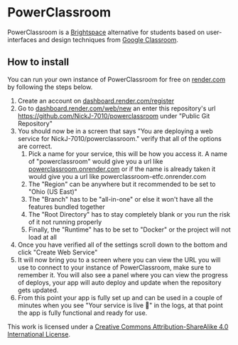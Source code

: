 # PowerClassroom
PowerClassroom is a [Brightspace](https://brightspace.aacps.org) alternative for students based on user-interfaces and design techniques from [Google Classroom](https://classroom.google.com). 

## How to install
You can run your own instance of PowerClassroom for free on [render.com](https://render.com) by following the steps below.
<ol>
    <li>Create an account on <a href="https://dashboard.render.com/register">dashboard.render.com/register</a></li>
    <li>Go to <a href="https://dashboard.render.com/web/new">dashboard.render.com/web/new</a> an enter this repository's url <a  href="https://github.com/NickJ-7010/powerclassroom">https://github.com/NickJ-7010/powerclassroom</a> under "Public Git   Repository"</li>
    <li>You should now be in a screen that says "You are deploying a web service for NickJ-7010/powerclassroom." verify that all of the options are correct.
        <ol>
            <li>Pick a name for your service, this will be how you access it. A name of "powerclassroom" would give you a url like <a href="https://powerclassroom.onrender.com">powerclassroom.onrender.com</a> or if the name is already taken it would give you a url like powerclassroom-etfc.onrender.com</li>
            <li>The "Region" can be anywhere but it recommended to be set to "Ohio (US East)"</li>
            <li>The "Branch" has to be "all-in-one" or else it won't have all the features bundled together</li>
            <li>The "Root Directory" has to stay completely blank or you run the risk of it not running properly</li>
            <li>Finally, the "Runtime" has to be set to "Docker" or the project will not load at all</li>
        </ol>
    </li>
    <li>Once you have verified all of the settings scroll down to the bottom and click "Create Web Service"</li>
    <li>It will now bring you to a screen where you can view the URL you will use to connect to your instance of PowerClassroom, make sure to remember it. You will also see a panel where you can view the progress of deploys, your app will auto deploy and update when the repository gets updated.</li>
    <li>From this point your app is fully set up and can be used in a couple of minutes when you see "Your service is live 🎉" in the logs, at that point the app is fully functional and ready for use.</li>
</ol>

This work is licensed under a [Creative Commons Attribution-ShareAlike 4.0 International License](http://creativecommons.org/licenses/by-sa/4.0/).